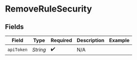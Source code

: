 # RemoveRuleSecurity


## Fields

| Field              | Type               | Required           | Description        | Example            |
| ------------------ | ------------------ | ------------------ | ------------------ | ------------------ |
| `apiToken`         | *String*           | :heavy_check_mark: | N/A                |                    |